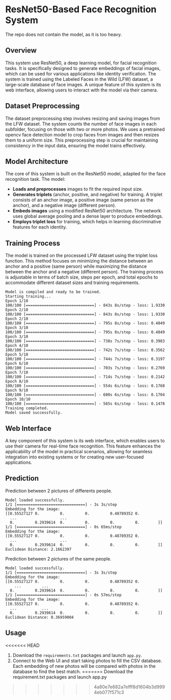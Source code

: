 # ResNet50-Based Face Recognition System
The repo does not contain the model, as it is too heavy.
## Overview

This system use ResNet50, a deep learning model, for facial recognition tasks. It is specifically designed to generate embeddings of facial images, which can be used for various applications like identity verification. The system is trained using the Labeled Faces in the Wild (LFW) dataset, a large-scale database of face images. A unique feature of this system is its web interface, allowing users to interact with the model via their camera.

## Dataset Preprocessing

The dataset preprocessing step involves resizing and saving images from the LFW dataset. The system counts the number of face images in each subfolder, focusing on those with two or more photos. We uses a pretrained opencv face detection model to crop faces from images and then resizes them to a uniform size. This preprocessing step is crucial for maintaining consistency in the input data, ensuring the model trains effectively.

## Model Architecture

The core of this system is built on the ResNet50 model, adapted for the face recognition task. The model:

- **Loads and preprocesses** images to fit the required input size.
- **Generates triplets** (anchor, positive, and negative) for training. A triplet consists of an anchor image, a positive image (same person as the anchor), and a negative image (different person).
- **Embeds images** using a modified ResNet50 architecture. The network uses global average pooling and a dense layer to produce embeddings.
- **Employs triplet loss** for training, which helps in learning discriminative features for each identity.

## Training Process

The model is trained on the processed LFW dataset using the triplet loss function. This method focuses on minimizing the distance between an anchor and a positive (same person) while maximizing the distance between the anchor and a negative (different person). The training process is adjustable in terms of batch size, steps per epoch, and total epochs to accommodate different dataset sizes and training requirements.

```
Model is compiled and ready to be trained.
Starting training...
Epoch 1/10
100/100 [==============================] - 843s 8s/step - loss: 1.9330
Epoch 2/10
100/100 [==============================] - 843s 8s/step - loss: 1.9330
Epoch 2/10
100/100 [==============================] - 795s 8s/step - loss: 0.4049
Epoch 3/10
100/100 [==============================] - 795s 8s/step - loss: 0.4049
Epoch 3/10
100/100 [==============================] - 738s 7s/step - loss: 0.3983
Epoch 4/10
100/100 [==============================] - 742s 7s/step - loss: 0.3562
Epoch 5/10
100/100 [==============================] - 744s 7s/step - loss: 0.3197
Epoch 6/10
100/100 [==============================] - 703s 7s/step - loss: 0.2769
Epoch 7/10
100/100 [==============================] - 714s 7s/step - loss: 0.2142
Epoch 8/10
100/100 [==============================] - 554s 6s/step - loss: 0.1768
Epoch 9/10
100/100 [==============================] - 600s 6s/step - loss: 0.1704
Epoch 10/10
100/100 [==============================] - 565s 6s/step - loss: 0.1478
Training completed.
Model saved successfully.
```

## Web Interface

A key component of this system is its web interface, which enables users to use their camera for real-time face recognition. This feature enhances the applicability of the model in practical scenarios, allowing for seamless integration into existing systems or for creating new user-focused applications.

## Prediction
Prediction between 2 pictures of differents people.
```
Model loaded successfully.
1/1 [==============================] - 3s 3s/step
Embedding for the image:
[[0.55527127 0.         0.         0.         0.48789352 0.
  ...                   ... 
  0.         0.2939614  0.         0.         0.         0.        ]]
1/1 [==============================] - 0s 65ms/step
Embedding for the image:
[[0.55527127 0.         0.         0.         0.48789352 0.
  ...                   ... 
  0.         0.2939614  0.         0.         0.         0.        ]]
Euclidean Distance: 2.1662397
```

Prediction between 2 pictures of the same people.
```
Model loaded successfully.
1/1 [==============================] - 3s 3s/step
Embedding for the image:
[[0.55527127 0.         0.         0.         0.48789352 0.
    ...         ...
  0.         0.2939614  0.         0.         0.         0.        ]]
1/1 [==============================] - 0s 57ms/step
Embedding for the image:
[[0.55527127 0.         0.         0.         0.48789352 0.
  ...           ...
  0.         0.2939614  0.         0.         0.         0.        ]]
Euclidean Distance: 0.36959004
```

## Usage

<<<<<<< HEAD
1. Download the `requirements.txt` packages and launch `app.py`.
2. Connect to the Web UI and start taking photos to fill the CSV database. Each embedding of new photos will be compared with photos in the database to find the best match.
=======
Download the requirement.txt packages and launch app.py
>>>>>>> 4a80e7e682a7efff8d1604b3d9994eb077f571c3
